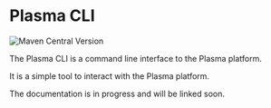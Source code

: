 # Plasma CLI

![Maven Central Version](https://img.shields.io/maven-central/v/org.plasmalabs/plasma-cli_2.13?link=https%3A%2F%2Fs01.oss.sonatype.org%2F%23nexus-search%3Bgav~org.plasmalabs~plasma-cli_2.13~~~~kw%2Cversionexpand)

The Plasma CLI is a command line interface to the Plasma platform. 

It is a simple tool to interact with the Plasma platform.

The documentation is in progress and will be linked soon.

